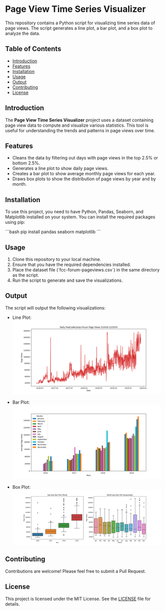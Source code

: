 
# Page View Time Series Visualizer

This repository contains a Python script for visualizing time series data of page views. The script generates a line plot, a bar plot, and a box plot to analyze the data.

## Table of Contents
- [Introduction](#introduction)
- [Features](#features)
- [Installation](#installation)
- [Usage](#usage)
- [Output](#output)
- [Contributing](#contributing)
- [License](#license)

## Introduction

The **Page View Time Series Visualizer** project uses a dataset containing page view data to compute and visualize various statistics. This tool is useful for understanding the trends and patterns in page views over time.

## Features

- Cleans the data by filtering out days with page views in the top 2.5% or bottom 2.5%.
- Generates a line plot to show daily page views.
- Creates a bar plot to show average monthly page views for each year.
- Draws box plots to show the distribution of page views by year and by month.

## Installation

To use this project, you need to have Python, Pandas, Seaborn, and Matplotlib installed on your system. You can install the required packages using pip:

\`\`\`bash
pip install pandas seaborn matplotlib
\`\`\`

## Usage

1. Clone this repository to your local machine.
2. Ensure that you have the required dependencies installed.
3. Place the dataset file (\`fcc-forum-pageviews.csv\`) in the same directory as the script.
4. Run the script to generate and save the visualizations.

## Output

The script will output the following visualizations:

- Line Plot:
  ![Line Plot](line_plot.png)

- Bar Plot:
  ![Bar Plot](bar_plot.png)

- Box Plot:
  ![Box Plot](box_plot.png)

## Contributing

Contributions are welcome! Please feel free to submit a Pull Request.

## License

This project is licensed under the MIT License. See the [LICENSE](LICENSE) file for details.
